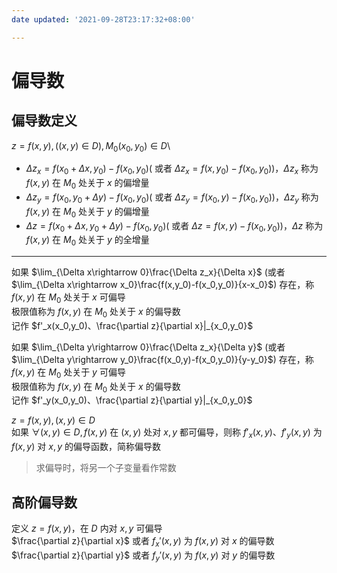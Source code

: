 ```yaml
---
date updated: '2021-09-28T23:17:32+08:00'

---
```


# 偏导数

## 偏导数定义

$z=f(x,y),((x,y)\in D),M_0(x_0,y_0)\in D$\

- $\Delta z_x=f(x_0+\Delta x,y_0)-f(x_0,y_0)$( 或者 $\Delta z_x=f(x,y_0)-f(x_0,y_0)$)，$\Delta z_x$ 称为 $f(x,y)$ 在 $M_0$ 处关于 $x$ 的偏增量
- $\Delta z_y=f(x_0,y_0+\Delta y)-f(x_0,y_0)$( 或者 $\Delta z_y=f(x_0,y)-f(x_0,y_0)$)，$\Delta z_y$ 称为 $f(x,y)$ 在 $M_0$ 处关于 $y$ 的偏增量
- $\Delta z=f(x_0+\Delta x,y_0+\Delta y)-f(x_0,y_0)$( 或者 $\Delta z=f(x,y)-f(x_0,y_0)$)，$\Delta z$ 称为 $f(x,y)$ 在 $M_0$ 处关于 $y$ 的全增量
****
如果 $\lim_{\Delta x\rightarrow 0}\frac{\Delta z_x}{\Delta x}$ (或者$\lim_{\Delta x\rightarrow x_0}\frac{f(x,y_0)-f(x_0,y_0)}{x-x_0}$) 存在，称 $f(x,y)$ 在 $M_0$ 处关于 $x$ 可偏导\
极限值称为 $f(x,y)$ 在 $M_0$ 处关于 $x$ 的偏导数\
记作 $f'_x(x_0,y_0)、\frac{\partial z}{\partial x}|_{x_0,y_0}$

如果 $\lim_{\Delta y\rightarrow 0}\frac{\Delta z_x}{\Delta y}$ (或者$\lim_{\Delta y\rightarrow y_0}\frac{f(x_0,y)-f(x_0,y_0)}{y-y_0}$) 存在，称 $f(x,y)$ 在 $M_0$ 处关于 $y$ 可偏导\
极限值称为 $f(x,y)$ 在 $M_0$ 处关于 $x$ 的偏导数\
记作 $f'_y(x_0,y_0)、\frac{\partial z}{\partial y}|_{x_0,y_0}$

$z=f(x,y),(x,y)\in D$\
如果 $\forall(x,y)\in D,f(x,y)$ 在 $(x,y)$ 处对 $x,y$ 都可偏导，则称 $f'_x(x,y)$、$f'_y(x,y)$ 为 $f(x,y)$ 对 $x,y$ 的偏导函数，简称偏导数

> 求偏导时，将另一个子变量看作常数

## 高阶偏导数

定义 $z=f(x,y)$，在 $D$ 内对 $x,y$ 可偏导\
$\frac{\partial z}{\partial x}$ 或者 $f_x'(x,y)$ 为 $f(x,y)$ 对 $x$ 的偏导数\
$\frac{\partial z}{\partial y}$ 或者 $f_y'(x,y)$ 为 $f(x,y)$ 对 $y$ 的偏导数
